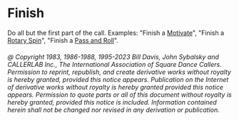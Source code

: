 
# Finish

Do all but the first part of the call. Examples: "Finish a
[Motivate](../a2/motivate.md)",
"Finish a [Rotary Spin](rotary_spin.md)",
"Finish a [Pass and Roll](../a2/pass_and_roll.md)".

###### @ Copyright 1983, 1986-1988, 1995-2023 Bill Davis, John Sybalsky and CALLERLAB Inc., The International Association of Square Dance Callers. Permission to reprint, republish, and create derivative works without royalty is hereby granted, provided this notice appears. Publication on the Internet of derivative works without royalty is hereby granted provided this notice appears. Permission to quote parts or all of this document without royalty is hereby granted, provided this notice is included. Information contained herein shall not be changed nor revised in any derivation or publication.
